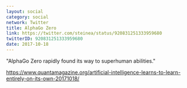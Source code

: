 ```yaml
---
layout: social
category: social
network: Twitter
title: AlphaGo Zero
link: https://twitter.com/steinea/status/920831251333959680
twitterID: 920831251333959680
date: 2017-10-18
---
```


"AlphaGo Zero rapidly found its way to superhuman abilities."

<https://www.quantamagazine.org/artificial-intelligence-learns-to-learn-entirely-on-its-own-20171018/>
